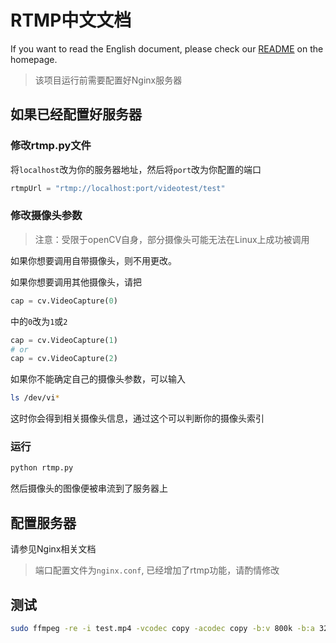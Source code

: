# RTMP中文文档

If you want to read the English document, please check our [README](../../../README.md) on the homepage.

> 该项目运行前需要配置好Nginx服务器

## 如果已经配置好服务器

### 修改rtmp.py文件

将```localhost```改为你的服务器地址，然后将```port```改为你配置的端口

```python
rtmpUrl = "rtmp://localhost:port/videotest/test"
```

### 修改摄像头参数

> 注意：受限于openCV自身，部分摄像头可能无法在Linux上成功被调用

如果你想要调用自带摄像头，则不用更改。

如果你想要调用其他摄像头，请把

```python
cap = cv.VideoCapture(0)
```

中的```0```改为```1```或```2```

```python
cap = cv.VideoCapture(1)
# or
cap = cv.VideoCapture(2)
```

如果你不能确定自己的摄像头参数，可以输入

```bash
ls /dev/vi*
```

这时你会得到相关摄像头信息，通过这个可以判断你的摄像头索引

### 运行

```bash
python rtmp.py
```

然后摄像头的图像便被串流到了服务器上

## 配置服务器

请参见Nginx相关文档

> 端口配置文件为```nginx.conf```, 已经增加了rtmp功能，请酌情修改

## 测试

```bash
sudo ffmpeg -re -i test.mp4 -vcodec copy -acodec copy -b:v 800k -b:a 32k -f flv rtmp://localhost:port/videotest/test
```
